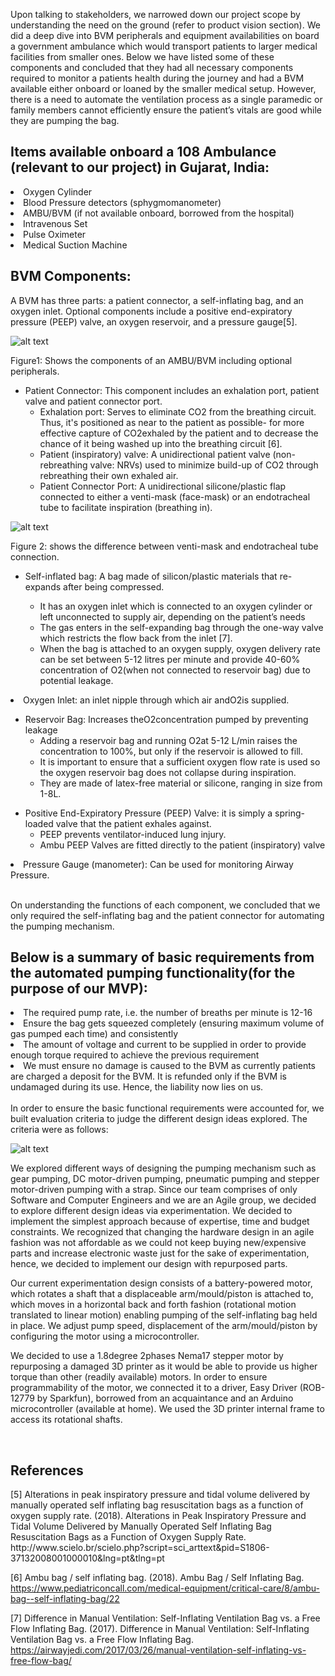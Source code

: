 Upon talking to stakeholders, we narrowed down our project scope by understanding the need on the ground (refer to product vision section). We did a deep dive into BVM peripherals and equipment availabilities on board a government ambulance which would transport patients to larger medical facilities from smaller ones. Below we have listed some of these components and concluded that they had all necessary components required to monitor a patients health during the journey and had a BVM available either onboard or loaned by the smaller medical setup. However, there is a need to automate the ventilation process as a single paramedic or family members cannot efficiently ensure the patient’s vitals are good while they are pumping the bag. 

<h2>Items available onboard a 108 Ambulance (relevant to our project) in Gujarat, India: </h2>
<li>Oxygen Cylinder</li>
<li>Blood Pressure detectors (sphygmomanometer)</li>
<li>AMBU/BVM (if not available onboard, borrowed from the hospital)</li>
<li>Intravenous Set</li>
<li>Pulse Oximeter</li>
<li>Medical Suction Machine</li>

<h2>BVM Components: </h2> 

A BVM has three parts: a patient connector, a self-inflating bag, and an oxygen inlet.
Optional components include a positive end-expiratory pressure (PEEP) valve, an oxygen
reservoir, and a pressure gauge[5].

![alt text][img1]

[img1]: https://github.com/SidB16/ENG4000-Team-A-F/blob/main/images/decembermvp/img1.JPG "Logo Title Text 2"

<h7>Figure1: Shows the components of an AMBU/BVM including optional peripherals.</h7>
<ul>
<li>Patient Connector: This component includes an exhalation port, patient valve and patient connector port. 
<ul>
<li>Exhalation port: Serves to eliminate CO2 from the breathing circuit. Thus, it's positioned as near to the patient as possible- for more effective capture of CO2exhaled by the patient and to decrease the chance of it being washed up into the breathing circuit [6]. </li>
<li>Patient (inspiratory) valve: A unidirectional patient valve (non-rebreathing valve: NRVs) used to minimize build-up of CO2 through rebreathing their own exhaled air.</li>
<li>Patient Connector Port: A unidirectional silicone/plastic flap connected to either a venti-mask (face-mask) or an endotracheal tube to facilitate inspiration (breathing in).</li>
</ul>
</li>
</ul>

![alt text][img2]

[img2]: https://github.com/SidB16/ENG4000-Team-A-F/blob/main/images/decembermvp/img2.JPG "Logo Title Text 2"

<h7>Figure 2: shows the difference between venti-mask and endotracheal tube connection.</h7>

<ul>
<li>Self-inflated bag: A bag made of silicon/plastic materials that re-expands after being compressed. </li>
<ul>
<li>It has an oxygen inlet which is connected to an oxygen cylinder or left unconnected to supply air, depending on the patient’s needs </li>
<li>The gas enters in the self-expanding bag through the one-way valve which restricts the flow back from the inlet [7]. </li>
<li>When the bag is attached to an oxygen supply, oxygen delivery rate can be set between 5-12 litres per minute and provide 40-60% concentration of O2(when not connected to reservoir bag) due to potential leakage. </li>
</ul>
</li>
</ul>
<li>Oxygen Inlet: an inlet nipple through which air andO2is supplied.</li>

<ul>
<li>Reservoir Bag: Increases theO2concentration pumped by preventing leakage
<ul>
<li>Adding a reservoir bag and running O2at 5-12 L/min raises the concentration to 100%, but only if the reservoir is allowed to fill.</li>
<li>It is important to ensure that a sufficient oxygen flow rate is used so the oxygen reservoir bag does not collapse during inspiration.</li>
<li>They are made of latex-free material or silicone, ranging in size from 1-8L. </li>
</ul>
</li>
</ul>

<ul>
<li>Positive End-Expiratory Pressure (PEEP) Valve: it is simply a spring-loaded valve that the patient exhales against. 
 <ul>
  <li>PEEP prevents ventilator-induced lung injury. </li>
<li>Ambu PEEP Valves are fitted directly to the patient (inspiratory) valve </li>
 </ul>
  </li>
</ul>
<li>Pressure Gauge (manometer): Can be used for monitoring Airway Pressure.</li>

</br>

On understanding the functions of each component, we concluded that we only required the self-inflating bag and the patient connector for automating the pumping mechanism.

<h2>Below is a summary of basic requirements from the automated pumping functionality(for the purpose of our MVP): </h2>
<li>The required pump rate, i.e. the number of breaths per minute is 12-16</li>
<li>Ensure the bag gets squeezed completely (ensuring maximum volume of gas pumped each time) and consistently</li>
<li>The amount of voltage and current to be supplied in order to provide enough torque required to achieve the previous requirement</li>
<li>We must ensure no damage is caused to the BVM as currently patients are charged a deposit for the BVM. 
 It is refunded only if the BVM is undamaged during its use. Hence, the liability now lies on us. </li>

</br>
In order to ensure the basic functional requirements were accounted for, we built evaluation criteria to judge the different design ideas explored. The criteria were as follows:

![alt text][table]

[table]: https://github.com/SidB16/ENG4000-Team-A-F/blob/main/images/decembermvp/table.JPG "Logo Title Text 2"


We explored different ways of designing the pumping mechanism such as gear pumping, DC motor-driven pumping, pneumatic pumping and stepper motor-driven pumping with a strap. Since our team comprises of only Software and Computer Engineers and we are an Agile group, we decided to explore different design ideas via experimentation. We decided to implement the simplest approach because of expertise, time and budget constraints. We recognized that changing the hardware design in an agile fashion was not affordable as we could not keep buying new/expensive parts and increase electronic waste just for the sake of experimentation, hence, we decided to implement our design with repurposed parts.

Our current experimentation design consists of a battery-powered motor, which rotates a shaft that a displaceable arm/mould/piston is attached to, which moves in a horizontal back and forth fashion (rotational motion translated to linear motion) enabling pumping of the self-inflating bag held in place. We adjust pump speed, displacement of the arm/mould/piston by configuring the motor using a microcontroller.

We decided to use a 1.8degree 2phases Nema17 stepper motor by repurposing a damaged 3D printer as it would be able to provide us higher torque than other (readily available) motors. In order to ensure programmability of the motor, we connected it to a driver, Easy Driver (ROB-12779 by Sparkfun), borrowed from an acquaintance and an Arduino microcontroller (available at home). We used the 3D printer internal frame to access its rotational shafts. 

</br>
<h2>References </h2>
[5] Alterations in peak inspiratory pressure and tidal volume delivered by manually operated self inflating bag resuscitation bags as a function of oxygen supply rate. (2018). Alterations in Peak Inspiratory Pressure and Tidal Volume Delivered by Manually Operated Self Inflating Bag Resuscitation Bags as a Function of Oxygen Supply Rate. http://www.scielo.br/scielo.php?script=sci_arttext&pid=S1806-37132008001000010&lng=pt&tlng=pt

[6] Ambu bag / self inflating bag. (2018). Ambu Bag / Self Inflating Bag. https://www.pediatriconcall.com/medical-equipment/critical-care/8/ambu-bag--self-inflating-bag/22

[7] Difference in Manual Ventilation: Self-Inflating Ventilation Bag vs. a Free Flow Inflating Bag. (2017). Difference in Manual Ventilation: Self-Inflating Ventilation Bag vs. a Free Flow Inflating Bag. https://airwayjedi.com/2017/03/26/manual-ventilation-self-inflating-vs-free-flow-bag/



